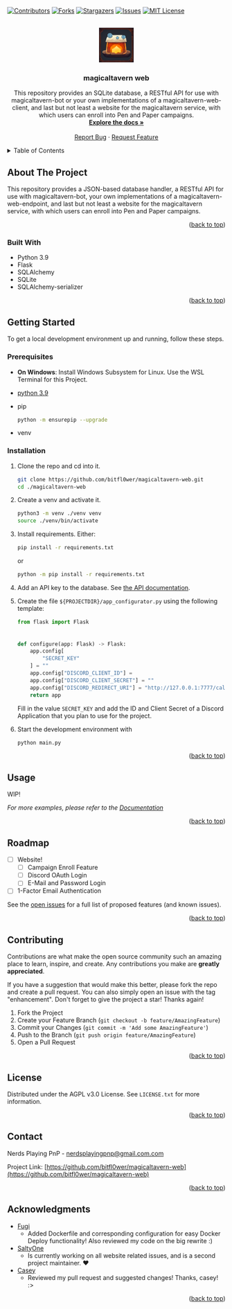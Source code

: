 <!-- Improved compatibility of back to top link: See: https://github.com/othneildrew/Best-README-Template/pull/73 -->
<a name="readme-top"></a>
<!--
*** Thanks for checking out the Best-README-Template. If you have a suggestion
*** that would make this better, please fork the repo and create a pull request
*** or simply open an issue with the tag "enhancement".
*** Don't forget to give the project a star!
*** Thanks again! Now go create something AMAZING! :D
-->

<!-- PROJECT SHIELDS -->
<!--
*** I'm using markdown "reference style" links for readability.
*** Reference links are enclosed in brackets [ ] instead of parentheses ( ).
*** See the bottom of this document for the declaration of the reference variables
*** for contributors-url, forks-url, etc. This is an optional, concise syntax you may use.
*** https://www.markdownguide.org/basic-syntax/#reference-style-links
-->
[![Contributors][contributors-shield]][contributors-url]
[![Forks][forks-shield]][forks-url]
[![Stargazers][stars-shield]][stars-url]
[![Issues][issues-shield]][issues-url]
[![MIT License][license-shield]][license-url]

<!-- PROJECT LOGO -->
<br />
<div align="center">
  <a href="https://github.com/bitfl0wer/magicaltavern-web">
    <img src="images/logo.png" alt="Logo" width="80" height="80">
  </a>

<h3 align="center">magicaltavern web</h3>

  <p align="center">
    This repository provides an SQLite database, a RESTful API for use with magicaltavern-bot or your own implementations of a magicaltavern-web-client, and last but not least a website for the magicaltavern service, with which users can enroll into Pen and Paper campaigns.
    <br />
    <a href="https://github.com/bitfl0wer/magicaltavern-web/wiki"><strong>Explore the docs »</strong></a>
    <br />
    <br />
    <a href="https://github.com/bitfl0wer/magicaltavern-web/issues">Report Bug</a>
    ·
    <a href="https://github.com/bitfl0wer/magicaltavern-web/issues">Request Feature</a>
  </p>
</div>

<!-- TABLE OF CONTENTS -->
<details>
  <summary>Table of Contents</summary>
  <ol>
    <li>
      <a href="#about-the-project">About The Project</a>
      <ul>
        <li><a href="#built-with">Built With</a></li>
      </ul>
    </li>
    <li>
      <a href="#getting-started">Getting Started</a>
      <ul>
        <li><a href="#prerequisites">Prerequisites</a></li>
        <li><a href="#installation">Installation</a></li>
      </ul>
    </li>
    <li><a href="#usage">Usage</a></li>
    <li><a href="#roadmap">Roadmap</a></li>
    <li><a href="#contributing">Contributing</a></li>
    <li><a href="#license">License</a></li>
    <li><a href="#contact">Contact</a></li>
    <li><a href="#acknowledgments">Acknowledgments</a></li>
  </ol>
</details>

<!-- ABOUT THE PROJECT -->
## About The Project

<!--[![Product Name Screen Shot][product-screenshot]](https://example.com)-->

This repository provides a JSON-based database handler, a RESTful API for use with magicaltavern-bot, your own implementations of a magicaltavern-web-endpoint, and last but not least a website for the magicaltavern service, with which users can enroll into Pen and Paper campaigns.

<p align="right">(<a href="#readme-top">back to top</a>)</p>

### Built With

* Python 3.9
* Flask
* SQLAlchemy
* SQLite
* SQLAlchemy-serializer

<p align="right">(<a href="#readme-top">back to top</a>)</p>

<!-- GETTING STARTED -->
## Getting Started

To get a local development environment up and running, follow these steps.

### Prerequisites

* **On Windows**: Install Windows Subsystem for Linux. Use the WSL Terminal for this Project.
* [python 3.9](https://www.python.org/downloads/)
* pip

  ```sh
  python -m ensurepip --upgrade
  ```

* venv

### Installation

1. Clone the repo and cd into it.

   ```sh
   git clone https://github.com/bitfl0wer/magicaltavern-web.git
   cd ./magicaltavern-web
   ```

2. Create a venv and activate it.

   ```sh
   python3 -m venv ./venv venv
   source ./venv/bin/activate
   ```

3. Install requirements. Either:

   ```sh
   pip install -r requirements.txt
   ```

   or

   ```sh
   python -m pip install -r requirements.txt
   ```

4. Add an API key to the database. See [the API documentation](./docs/api_v2.md).
5. Create the file `${PROJECTDIR}/app_configurator.py` using the following template:

    ```py
    from flask import Flask


    def configure(app: Flask) -> Flask:
        app.config[
            "SECRET_KEY"
        ] = ""
        app.config["DISCORD_CLIENT_ID"] = 
        app.config["DISCORD_CLIENT_SECRET"] = ""
        app.config["DISCORD_REDIRECT_URI"] = "http://127.0.0.1:7777/callback"
        return app
    ```  

    Fill in the value `SECRET_KEY` and add the ID and Client Secret of a Discord Application that you plan to use for the project.

6. Start the development environment with

   ```sh
   python main.py
   ```

<p align="right">(<a href="#readme-top">back to top</a>)</p>

<!-- USAGE EXAMPLES -->
## Usage

WIP!

_For more examples, please refer to the [Documentation](https://github.com/bitfl0wer/magicaltavern-web/wiki)_

<p align="right">(<a href="#readme-top">back to top</a>)</p>

<!-- ROADMAP -->
## Roadmap

* [ ] Website!
  * [ ] Campaign Enroll Feature
  * [ ] Discord OAuth Login
  * [ ] E-Mail and Password Login
* [ ] 1-Factor Email Authentication

See the [open issues](https://github.com/bitfl0wer/magicaltavern-web/issues) for a full list of proposed features (and known issues).

<p align="right">(<a href="#readme-top">back to top</a>)</p>

<!-- CONTRIBUTING -->
## Contributing

Contributions are what make the open source community such an amazing place to learn, inspire, and create. Any contributions you make are **greatly appreciated**.

If you have a suggestion that would make this better, please fork the repo and create a pull request. You can also simply open an issue with the tag "enhancement".
Don't forget to give the project a star! Thanks again!

1. Fork the Project
2. Create your Feature Branch (`git checkout -b feature/AmazingFeature`)
3. Commit your Changes (`git commit -m 'Add some AmazingFeature'`)
4. Push to the Branch (`git push origin feature/AmazingFeature`)
5. Open a Pull Request

<p align="right">(<a href="#readme-top">back to top</a>)</p>

<!-- LICENSE -->
## License

Distributed under the AGPL v3.0 License. See `LICENSE.txt` for more information.

<p align="right">(<a href="#readme-top">back to top</a>)</p>

<!-- CONTACT -->
## Contact

Nerds Playing PnP - nerdsplayingpnp@gmail.com.com

Project Link: [https://github.com/bitfl0wer/magicaltavern-web](https://github.com/bitfl0wer/magicaltavern-web)

<p align="right">(<a href="#readme-top">back to top</a>)</p>

<!-- ACKNOWLEDGMENTS -->
## Acknowledgments

* [Fugi](https://github.com/FugiMuffi)
  * Added Dockerfile and corresponding configuration for easy Docker Deploy functionality! Also reviewed my code on the big rewrite :)
* [SaltyOne](https://github.com/Juhi838b)
  * Is currently working on all website related issues, and is a second project maintainer. ❤️
* [Casey](https://github.com/KreerC)
  * Reviewed my pull request and suggested changes! Thanks, casey! :>

<p align="right">(<a href="#readme-top">back to top</a>)</p>

<!-- MARKDOWN LINKS & IMAGES -->
<!-- https://www.markdownguide.org/basic-syntax/#reference-style-links -->
[contributors-shield]: https://img.shields.io/github/contributors/bitfl0wer/magicaltavern-web.svg?style=for-the-badge
[contributors-url]: https://github.com/bitfl0wer/magicaltavern-web/graphs/contributors
[forks-shield]: https://img.shields.io/github/forks/bitfl0wer/magicaltavern-web.svg?style=for-the-badge
[forks-url]: https://github.com/bitfl0wer/magicaltavern-web/network/members
[stars-shield]: https://img.shields.io/github/stars/bitfl0wer/magicaltavern-web.svg?style=for-the-badge
[stars-url]: https://github.com/bitfl0wer/magicaltavern-web/stargazers
[issues-shield]: https://img.shields.io/github/issues/bitfl0wer/magicaltavern-web.svg?style=for-the-badge
[issues-url]: https://github.com/bitfl0wer/magicaltavern-web/issues
[license-shield]: https://img.shields.io/github/license/bitfl0wer/magicaltavern-web.svg?style=for-the-badge
[license-url]: https://github.com/bitfl0wer/magicaltavern-web/blob/master/LICENSE.txt
